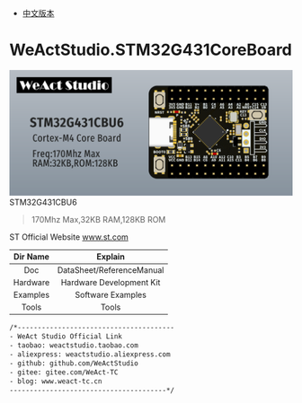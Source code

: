 * [中文版本](./README_zh.md)
# WeActStudio.STM32G431CoreBoard
![display](Images/0.png)
STM32G431CBU6
> 170Mhz Max,32KB RAM,128KB ROM

ST Official Website www.st.com

|Dir Name|Explain|
| :--:|:--:|
|Doc|DataSheet/ReferenceManual|
|Hardware|Hardware Development Kit|
|Examples|Software Examples|
|Tools|Tools|

```
/*---------------------------------------
- WeAct Studio Official Link
- taobao: weactstudio.taobao.com
- aliexpress: weactstudio.aliexpress.com
- github: github.com/WeActStudio
- gitee: gitee.com/WeAct-TC
- blog: www.weact-tc.cn
---------------------------------------*/
```
